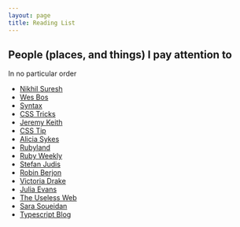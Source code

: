```yaml
---
layout: page
title: Reading List
---
```


## People (places, and things) I pay attention to

<div class="subhead">In no particular order</div>
<ul>
  <li><a href="https://ludic.mataroa.blog" target="_blank" rel="noopener noreferrer">Nikhil Suresh</a></li>
  <li><a href="https://wesbos.com/" target="_blank" rel="noopener noreferrer">Wes Bos</a></li>
  <li><a href="https://syntax.fm/" target="_blank" rel="noopener noreferrer">Syntax</a></li>
  <li><a href="https://css-tricks.com" target="_blank" rel="noopener noreferrer">CSS Tricks</a></li>
  <li><a href="https://adactio.com/" target="_blank" rel="noopener noreferrer">Jeremy Keith</a></li>
  <li><a href="https://css-tip.com" target="_blank" rel="noopener noreferrer">CSS Tip</a></li>
  <li><a href="https://www.aliciasykes.com/" target="_blank" rel="noopener noreferrer">Alicia Sykes</a></li>
  <li><a href="http://rubyland.news/" target="_blank" rel="noopener noreferrer">Rubyland</a></li>
  <li><a href="https://rubyweekly.com/" target="_blank" rel="noopener noreferrer">Ruby Weekly</a></li>
  <li><a href="https://www.stefanjudis.com/" target="_blank" rel="noopener noreferrer">Stefan Judis</a></li>
  <li><a href="https://berjon.com/" target="_blank" rel="noopener noreferrer">Robin Berjon</a></li>
  <li><a href="https://victoria.dev" target="_blank" rel="noopener noreferrer">Victoria Drake</a></li>
  <li><a href="https://jvns.ca/" target="_blank" rel="noopener noreferrer">Julia Evans</a></li>
  <li><a href="https://theuselessweb.com/" target="_blank" rel="noopener noreferrer">The Useless Web</a></li>
  <li><a href="https://www.sarasoueidan.com/" target="_blank" rel="noopener noreferrer">Sara Soueidan</a></li>
  <li><a href="https://devblogs.microsoft.com/typescript/" target="_blank" rel="noopener noreferrer">Typescript Blog</a></li>
</ul>
